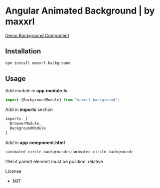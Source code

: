 # Angular Animated Background | by maxxrl
[Demo Background Component](https://maxxrl.github.io/background-demo/)

## Installation

```javascript
npm install maxxrl-background
```

## Usage
Add module in **app.module.ts**

```javascript
import {BackgroundModule} from "maxxrl-background";
```
Add in **imports** section

```javascript
imports: [
  BrowserModule,
  BackgroundModule
]
```
Add in **app.component.html**
```javascript
<animated-circle-background></animated-circle-background>
```

!!!Hint parent element must be position: relative

License
- MIT

